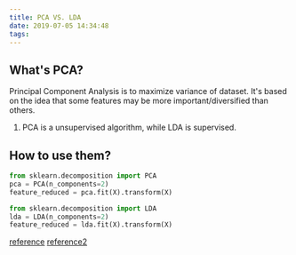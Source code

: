 ```yaml
---
title: PCA VS. LDA
date: 2019-07-05 14:34:48
tags:
---
```


## What's PCA?

Principal Component Analysis is to maximize variance of dataset. It's based on the idea that some features may be more important/diversified than others. 

1. PCA is a unsupervised algorithm, while LDA is supervised.



## How to use them?

```python
from sklearn.decomposition import PCA
pca = PCA(n_components=2)
feature_reduced = pca.fit(X).transform(X)
```
```python
from sklearn.decomposition import LDA
lda = LDA(n_components=2)
feature_reduced = lda.fit(X).transform(X)
```



[reference](https://sebastianraschka.com/faq/docs/lda-vs-pca.html)
[reference2](http://www.vfirst.com/blog/techfirst/dimension-reduction-techniques-pca-vs-lda-in-machine-learning-part-2/)